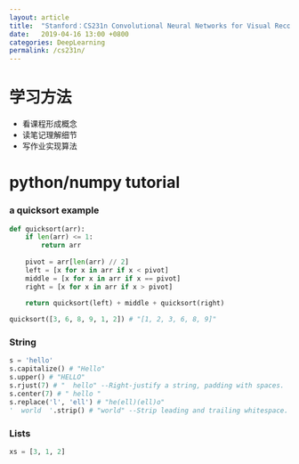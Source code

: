 ```yaml
---
layout: article
title:  "Stanford：CS231n Convolutional Neural Networks for Visual Recognition 2017"
date:   2019-04-16 13:00 +0800
categories: DeepLearning
permalink: /cs231n/
---
```

# 学习方法

* 看课程形成概念
* 读笔记理解细节
* 写作业实现算法

# python/numpy tutorial

### a quicksort example

```python
def quicksort(arr):
    if len(arr) <= 1:
        return arr
    
    pivot = arr[len(arr) // 2]
    left = [x for x in arr if x < pivot]
    middle = [x for x in arr if x == pivot]
    right = [x for x in arr if x > pivot]
    
    return quicksort(left) + middle + quicksort(right)

quicksort([3, 6, 8, 9, 1, 2]) # "[1, 2, 3, 6, 8, 9]"
```

### String

```python
s = 'hello'
s.capitalize() # "Hello"
s.upper() # "HELLO"
s.rjust(7) # "  hello" --Right-justify a string, padding with spaces.
s.center(7) # " hello "
s.replace('l', 'ell') # "he(ell)(ell)o"
'  world  '.strip() # "world" --Strip leading and trailing whitespace.
```

### Lists

```python
xs = [3, 1, 2]
